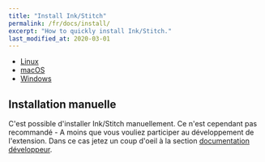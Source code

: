 ```yaml
---
title: "Install Ink/Stitch"
permalink: /fr/docs/install/
excerpt: "How to quickly install Ink/Stitch."
last_modified_at: 2020-03-01
---
```

* <i class="fab fa-linux"></i> [Linux](/fr/docs/install-linux/)
* <i class="fab fa-apple"></i> [macOS](/fr/docs/install-macos/)
* <i class="fab fa-windows"></i> [Windows](/fr/docs/install-windows/)

## Installation manuelle

C'est possible d'installer Ink/Stitch manuellement. Ce n'est cependant pas recommandé - A moins que vous vouliez participer au développement de l'extension.
Dans ce cas jetez un coup d'oeil à la section [documentation développeur](/fr/developers/inkstitch/manual-setup/).
